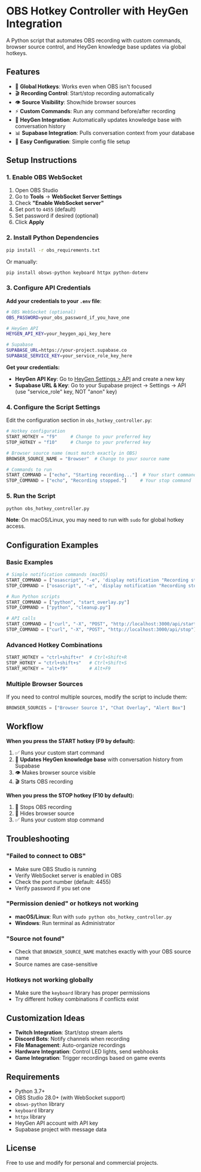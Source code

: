 # OBS Hotkey Controller with HeyGen Integration

A Python script that automates OBS recording with custom commands, browser source control, and HeyGen knowledge base updates via global hotkeys.

## Features

- 🎯 **Global Hotkeys**: Works even when OBS isn't focused
- 🎬 **Recording Control**: Start/stop recording automatically  
- 👁️ **Source Visibility**: Show/hide browser sources
- ⚡ **Custom Commands**: Run any command before/after recording
- 🧠 **HeyGen Integration**: Automatically updates knowledge base with conversation history
- 📊 **Supabase Integration**: Pulls conversation context from your database
- 🔧 **Easy Configuration**: Simple config file setup

## Setup Instructions

### 1. Enable OBS WebSocket

1. Open OBS Studio
2. Go to **Tools** → **WebSocket Server Settings**
3. Check **"Enable WebSocket server"**
4. Set port to `4455` (default)
5. Set password if desired (optional)
6. Click **Apply**

### 2. Install Python Dependencies

```bash
pip install -r obs_requirements.txt
```

Or manually:
```bash
pip install obsws-python keyboard httpx python-dotenv
```

### 3. Configure API Credentials

**Add your credentials to your `.env` file**:

```bash
# OBS WebSocket (optional)
OBS_PASSWORD=your_obs_password_if_you_have_one

# HeyGen API
HEYGEN_API_KEY=your_heygen_api_key_here

# Supabase  
SUPABASE_URL=https://your-project.supabase.co
SUPABASE_SERVICE_KEY=your_service_role_key_here
```

**Get your credentials:**
- **HeyGen API Key**: Go to [HeyGen Settings > API](https://app.heygen.com/settings/api) and create a new key
- **Supabase URL & Key**: Go to your Supabase project → Settings → API (use "service_role" key, NOT "anon" key)

### 4. Configure the Script Settings

Edit the configuration section in `obs_hotkey_controller.py`:

```python
# Hotkey configuration
START_HOTKEY = "f9"     # Change to your preferred key
STOP_HOTKEY = "f10"     # Change to your preferred key

# Browser source name (must match exactly in OBS)
BROWSER_SOURCE_NAME = "Browser"  # Change to your source name

# Commands to run
START_COMMAND = ["echo", "Starting recording..."]  # Your start command
STOP_COMMAND = ["echo", "Recording stopped."]     # Your stop command
```

### 5. Run the Script

```bash
python obs_hotkey_controller.py
```

**Note**: On macOS/Linux, you may need to run with `sudo` for global hotkey access.

## Configuration Examples

### Basic Examples
```python
# Simple notification commands (macOS)
START_COMMAND = ["osascript", "-e", 'display notification "Recording started"']
STOP_COMMAND = ["osascript", "-e", 'display notification "Recording stopped"']

# Run Python scripts
START_COMMAND = ["python", "start_overlay.py"]
STOP_COMMAND = ["python", "cleanup.py"]

# API calls
START_COMMAND = ["curl", "-X", "POST", "http://localhost:3000/api/start"]
STOP_COMMAND = ["curl", "-X", "POST", "http://localhost:3000/api/stop"]
```

### Advanced Hotkey Combinations
```python
START_HOTKEY = "ctrl+shift+r"  # Ctrl+Shift+R
STOP_HOTKEY = "ctrl+shift+s"   # Ctrl+Shift+S
START_HOTKEY = "alt+f9"        # Alt+F9
```

### Multiple Browser Sources
If you need to control multiple sources, modify the script to include them:

```python
BROWSER_SOURCES = ["Browser Source 1", "Chat Overlay", "Alert Box"]
```

## Workflow

**When you press the START hotkey (F9 by default):**
1. ✅ Runs your custom start command
2. 🧠 **Updates HeyGen knowledge base** with conversation history from Supabase
3. 👁️ Makes browser source visible  
4. 🎬 Starts OBS recording

**When you press the STOP hotkey (F10 by default):**
1. 🛑 Stops OBS recording
2. 🙈 Hides browser source
3. ✅ Runs your custom stop command

## Troubleshooting

### "Failed to connect to OBS"
- Make sure OBS Studio is running
- Verify WebSocket server is enabled in OBS
- Check the port number (default: 4455)
- Verify password if you set one

### "Permission denied" or hotkeys not working
- **macOS/Linux**: Run with `sudo python obs_hotkey_controller.py`
- **Windows**: Run terminal as Administrator

### "Source not found"
- Check that `BROWSER_SOURCE_NAME` matches exactly with your OBS source name
- Source names are case-sensitive

### Hotkeys not working globally
- Make sure the `keyboard` library has proper permissions
- Try different hotkey combinations if conflicts exist

## Customization Ideas

- **Twitch Integration**: Start/stop stream alerts
- **Discord Bots**: Notify channels when recording
- **File Management**: Auto-organize recordings
- **Hardware Integration**: Control LED lights, send webhooks
- **Game Integration**: Trigger recordings based on game events

## Requirements

- Python 3.7+
- OBS Studio 28.0+ (with WebSocket support)
- `obsws-python` library
- `keyboard` library
- `httpx` library
- HeyGen API account with API key
- Supabase project with message data

## License

Free to use and modify for personal and commercial projects. 